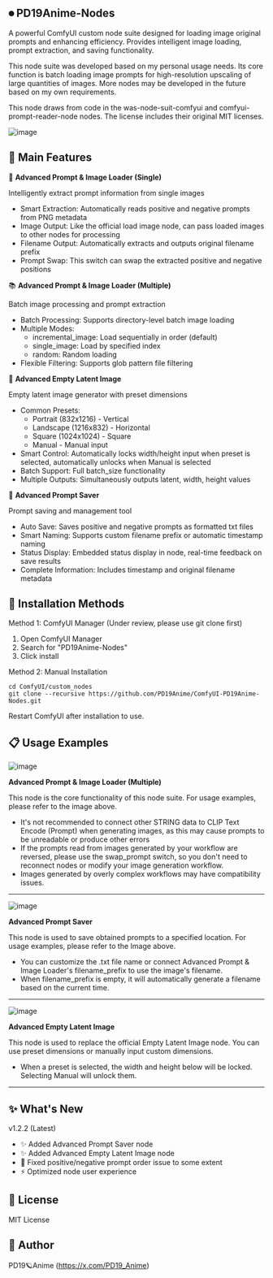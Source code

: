 ## ⏺ PD19Anime-Nodes
A powerful ComfyUI custom node suite designed for loading image original prompts and enhancing efficiency. Provides intelligent image loading, prompt extraction, and saving functionality.

This node suite was developed based on my personal usage needs. Its core function is batch loading image prompts for high-resolution upscaling of large quantities of images. More nodes may be developed in the future based on my own requirements.

This node draws from code in the was-node-suit-comfyui and comfyui-prompt-reader-node nodes. The license includes their original MIT licenses.

![image](https://github.com/user-attachments/assets/fdbf0f1e-0e73-4c85-80e9-27c8279b9318)



## 🌟 Main Features
📖 **Advanced Prompt & Image Loader (Single)**

Intelligently extract prompt information from single images
- Smart Extraction: Automatically reads positive and negative prompts from PNG metadata
- Image Output: Like the official load image node, can pass loaded images to other nodes for processing
- Filename Output: Automatically extracts and outputs original filename prefix
- Prompt Swap: This switch can swap the extracted positive and negative positions

📚 **Advanced Prompt & Image Loader (Multiple)**

Batch image processing and prompt extraction
- Batch Processing: Supports directory-level batch image loading
- Multiple Modes:
  - incremental_image: Load sequentially in order (default)
  - single_image: Load by specified index
  - random: Random loading
- Flexible Filtering: Supports glob pattern file filtering

🎨 **Advanced Empty Latent Image**

Empty latent image generator with preset dimensions
- Common Presets:
  - Portrait (832x1216) - Vertical
  - Landscape (1216x832) - Horizontal
  - Square (1024x1024) - Square
  - Manual - Manual input
- Smart Control: Automatically locks width/height input when preset is selected, automatically unlocks when Manual is selected
- Batch Support: Full batch_size functionality
- Multiple Outputs: Simultaneously outputs latent, width, height values

💾 **Advanced Prompt Saver**

Prompt saving and management tool
- Auto Save: Saves positive and negative prompts as formatted txt files
- Smart Naming: Supports custom filename prefix or automatic timestamp naming
- Status Display: Embedded status display in node, real-time feedback on save results
- Complete Information: Includes timestamp and original filename metadata


## 🔧 Installation Methods
Method 1: ComfyUI Manager (Under review, please use git clone first)
1. Open ComfyUI Manager
2. Search for "PD19Anime-Nodes"
3. Click install

Method 2: Manual Installation
```
cd ComfyUI/custom_nodes
git clone --recursive https://github.com/PD19Anime/ComfyUI-PD19Anime-Nodes.git
```
Restart ComfyUI after installation to use.


## 📋 Usage Examples

![image](https://github.com/user-attachments/assets/fc4a0ba1-11bc-4ac3-822a-633efa3b7cd3)

**Advanced Prompt & Image Loader (Multiple)**

This node is the core functionality of this node suite. For usage examples, please refer to the image above.
* It's not recommended to connect other STRING data to CLIP Text Encode (Prompt) when generating images, as this may cause prompts to be unreadable or produce other errors
* If the prompts read from images generated by your workflow are reversed, please use the swap_prompt switch, so you don't need to reconnect nodes or modify your image generation workflow.
* Images generated by overly complex workflows may have compatibility issues.
___________________________________________________________________________________________________________________________________________________________________________________________________________________________________________________________________________________


![image](https://github.com/user-attachments/assets/969081ea-fce0-49ee-8280-312bdb08bbc3)

**Advanced Prompt Saver**

This node is used to save obtained prompts to a specified location. For usage examples, please refer to the Image above.
* You can customize the .txt file name or connect Advanced Prompt & Image Loader's filename_prefix to use the image's filename.
* When filename_prefix is empty, it will automatically generate a filename based on the current time.
___________________________________________________________________________________________________________________________________________________________________________________________________________________________________________________________________________________


![image](https://github.com/user-attachments/assets/c61b948e-4fcb-4b8b-8d99-7ab5577b2e1c)

**Advanced Empty Latent Image**

This node is used to replace the official Empty Latent Image node. You can use preset dimensions or manually input custom dimensions.
* When a preset is selected, the width and height below will be locked. Selecting Manual will unlock them.
___________________________________________________________________________________________________________________________________________________________________________________________________________________________________________________________________________________


## ✨ What's New
v1.2.2 (Latest)
- ✨ Added Advanced Prompt Saver node
- ✨ Added Advanced Empty Latent Image node
- 🐛 Fixed positive/negative prompt order issue to some extent
- ⚡ Optimized node user experience

## 📄 License
MIT License

## 👤 Author
PD19🪐Anime (https://x.com/PD19_Anime)
